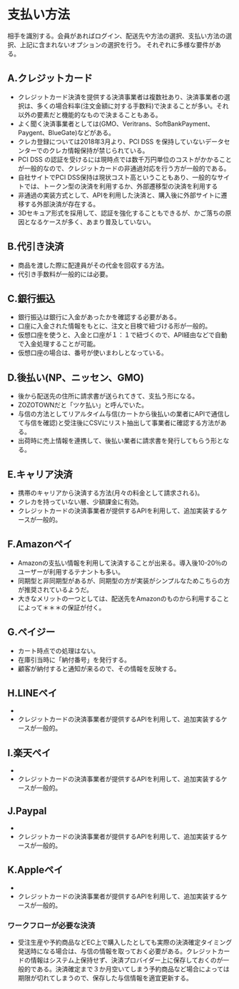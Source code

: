 # 支払い方法
相手を識別する。会員があればログイン、配送先や方法の選択、支払い方法の選択、上記に含まれないオプションの選択を行う。
それぞれに多様な要件がある。

## A.クレジットカード
- クレジットカード決済を提供する決済事業者は複数社あり、決済事業者の選択は、多くの場合料率(注文金額に対する手数料)で決まることが多い。それ以外の要素だと機能的なもので決まることもある。
- よく聞く決済事業者としては(GMO、Veritrans、SoftBankPayment、Paygent、BlueGate)などがある。
- クレカ登録については2018年3月より、PCI DSS を保持していないデータセンターでのクレカ情報保持が禁じられている。
- PCI DSS の認証を受けるには現時点では数千万円単位のコストがかかることが一般的なので、クレジットカードの非通過対応を行う方が一般的である。
- 自社サイトでPCI DSS保持は現状コスト高ということもあり、一般的なサイトでは、トークン型の決済を利用するか、外部遷移型の決済を利用する
- 非通過の実装方式として、APIを利用した決済と、購入後に外部サイトに遷移する外部決済が存在する。
- 3Dセキュア形式を採用して、認証を強化することもできるが、かご落ちの原因となるケースが多く、あまり普及していない。


## B.代引き決済
- 商品を渡した際に配達員がその代金を回収する方法。
- 代引き手数料が一般的には必要。


## C.銀行振込
- 銀行振込は銀行に入金があったかを確認する必要がある。
- 口座に入金された情報をもとに、注文と目検で紐づける形が一般的。
- 仮想口座を使うと、入金と口座が１：１で紐づくので、API経由などで自動で入金処理することが可能。
- 仮想口座の場合は、番号が使いまわしとなっている。


## D.後払い(NP、ニッセン、GMO)
- 後から配送先の住所に請求書が送られてきて、支払う形になる。
- ZOZOTOWNだと「ツケ払い」と呼んでいた。
- 与信の方法としてリアルタイム与信(カートから後払いの業者にAPIで通信して与信を確認)と受注後にCSVにリスト抽出して事業者に確認する方法がある。
- 出荷時に売上情報を連携して、後払い業者に請求書を発行してもらう形となる。


## E.キャリア決済
- 携帯のキャリアから決済する方法(月々の料金として請求される)。
- クレカを持っていない層、少額課金に有効。
- クレジットカードの決済事業者が提供するAPIを利用して、追加実装するケースが一般的。


## F.Amazonペイ
- Amazonの支払い情報を利用して決済することが出来る。導入後10-20％のユーザーが利用するテナントも多い。
- 同期型と非同期型があるが、同期型の方が実装がシンプルなためこちらの方が推奨されているようだ。
- 大きなメリットの一つとしては、配送先をAmazonのものから利用することによって＊＊＊の保証が付く。


## G.ペイジー
- カート時点での処理はない。
- 在庫引当時に「納付番号」を発行する。
- 顧客が納付すると通知が来るので、その情報を反映する。


## H.LINEペイ
- 
- クレジットカードの決済事業者が提供するAPIを利用して、追加実装するケースが一般的。


## I.楽天ペイ
- 
- クレジットカードの決済事業者が提供するAPIを利用して、追加実装するケースが一般的。


## J.Paypal
- 
- クレジットカードの決済事業者が提供するAPIを利用して、追加実装するケースが一般的。


## K.Appleペイ
- 
- クレジットカードの決済事業者が提供するAPIを利用して、追加実装するケースが一般的。



### ワークフローが必要な決済
- 受注生産や予約商品などEC上で購入したとしても実際の決済確定タイミング発送時になる場合は、与信の情報を取っておく必要がある。クレジットカードの情報はシステム上保持せず、決済プロバイダー上に保存しておくのが一般的である。決済確定まで３か月空いてしまう予約商品など場合によっては期限が切れてしまうので、保存した与信情報を適宜更新する。
